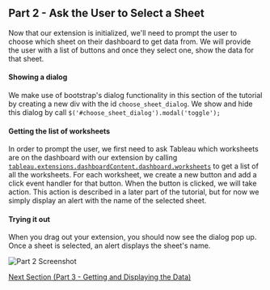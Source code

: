 ## Part 2 - Ask the User to Select a Sheet

Now that our extension is initialized, we'll need to prompt the user to choose which sheet on their dashboard to get data from. We will provide the user with a list of buttons and once they select one, show the data for that sheet.

#### Showing a dialog

We make use of bootstrap's dialog functionality in this section of the tutorial by creating a new div with the id `choose_sheet_dialog`. We show and hide this dialog by call `$('#choose_sheet_dialog').modal('toggle');`

#### Getting the list of worksheets

In order to prompt the user, we first need to ask Tableau which worksheets are on the dashboard with our extension by calling [`tableau.extensions.dashboardContent.dashboard.worksheets`](https://tableau.github.io/extensions-api/docs/interfaces/worksheet.html) to get a list of all the worksheets. For each worksheet, we create a new button and add a click event handler for that button. When the button is clicked, we will take action. This action is described in a later part of the tutorial, but for now we simply display an alert with the name of the selected sheet.

#### Trying it out

When you drag out your extension, you should now see the dialog pop up. Once a sheet is selected, an alert displays the sheet's name.

![Part 2 Screenshot](../assets/Part_2.gif)

[Next Section (Part 3 - Getting and Displaying the Data)](../Part_3/readme.md)